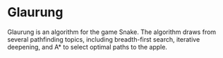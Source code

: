 # Glaurung

Glaurung is an algorithm for the game Snake. The algorithm draws from several pathfinding topics, including breadth-first search, iterative deepening, and A* to select optimal paths to the apple.
